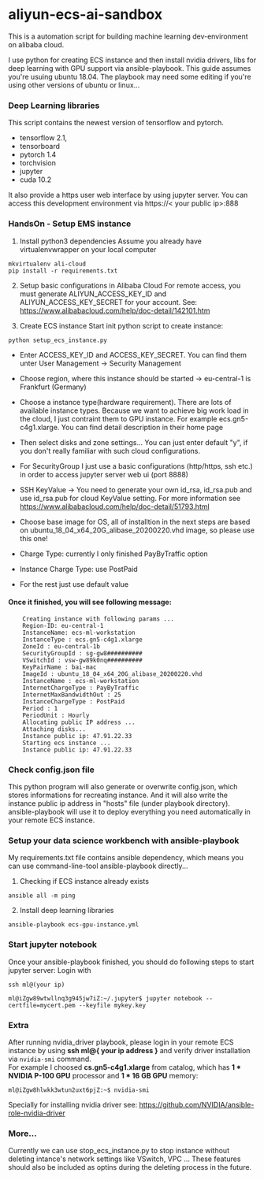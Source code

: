 # aliyun-ecs-ai-sandbox

This is a automation script for building machine learning dev-environment on alibaba cloud.<br>

I use python for creating ECS instance and then install nvidia drivers, libs for deep learning with GPU support via  ansible-playbook. This guide assumes you're usuing ubuntu 18.04. The playbook may need some editing if you're using other versions of ubuntu or linux... 

### Deep Learning libraries
This script contains the newest version of tensorflow and pytorch.

* tensorflow 2.1, 
* tensorboard
* pytorch 1.4 
* torchvision
* jupyter
* cuda 10.2

It also provide a https user web interface by using jupyter server. You can access this development environment via https://< your public ip>:888

### HandsOn - Setup EMS instance
1. Install python3 dependencies
Assume you already have virtualenvwrapper on your local computer
```
mkvirtualenv ali-cloud
pip install -r requirements.txt
```
2. Setup basic configurations in Alibaba Cloud
For remote access, you must generate ALIYUN_ACCESS_KEY_ID and ALIYUN_ACCESS_KEY_SECRET for your account. 
See: https://www.alibabacloud.com/help/doc-detail/142101.htm

3. Create ECS instance
Start init python script to create instance:
```
python setup_ecs_instance.py
```
* Enter ACCESS_KEY_ID and ACCESS_KEY_SECRET. You can find them unter User Management -> Security Management

* Choose region, where this instance should be started -> eu-central-1 is Frankfurt (Germany)

* Choose a instance type(hardware requirement). There are lots of available instance types. Because we want to achieve big work load in the cloud, I just contraint them to GPU instance. For example ecs.gn5-c4g1.xlarge. You can find detail description in their home page

* Then select disks and zone settings... You can just enter default "y", if you don't really familiar with such cloud configurations.

* For SecurityGroup I just use a basic configurations (http/https, ssh etc.) in order to access jupyter server web ui (port 8888)

* SSH KeyValue -> You need to generate your own id_rsa, id_rsa.pub and use id_rsa.pub for cloud KeyValue setting. For more information see https://www.alibabacloud.com/help/doc-detail/51793.html

* Choose base image for OS, all of installtion in the next steps are based on ubuntu_18_04_x64_20G_alibase_20200220.vhd image, so please use this one!

* Charge Type: currently I only finished PayByTraffic option

* Instance Charge Type: use PostPaid

* For the rest just use default value

#### Once it finished, you will see following message:
```
    Creating instance with following params ...
    Region-ID: eu-central-1
    InstanceName: ecs-ml-workstation
    InstanceType : ecs.gn5-c4g1.xlarge
    ZoneId : eu-central-1b
    SecurityGroupId : sg-gw8##########
    VSwitchId : vsw-gw89k0nq##########
    KeyPairName : bai-mac
    ImageId : ubuntu_18_04_x64_20G_alibase_20200220.vhd
    InstanceName : ecs-ml-workstation
    InternetChargeType : PayByTraffic
    InternetMaxBandwidthOut : 25
    InstanceChargeType : PostPaid
    Period : 1
    PeriodUnit : Hourly
    Allocating public IP address ...
    Attaching disks...
    Instance public ip: 47.91.22.33
    Starting ecs instance ...
    Instance public ip: 47.91.22.33
```
### Check config.json file
This python program will also generate or overwrite config.json, which stores informations for recreating instance. And it will also write the instance public ip address in "hosts" file (under playbook directory). ansible-playbook will use it to deploy everything you need automatically in your remote ECS instance.

### Setup your data science workbench with ansible-playbook
My requirements.txt file contains ansible dependency, which means you can use command-line-tool ansible-playbook directly...
1. Checking if ECS instance already exists
```
ansible all -m ping
```
2. Install deep learning libraries
```
ansible-playbook ecs-gpu-instance.yml
```
### Start jupyter notebook
Once your ansible-playbook finished, you should do following steps to start jupyter server:
Login with 
```
ssh ml@(your ip)

ml@iZgw89wtwllnq3g945jw7iZ:~/.jupyter$ jupyter notebook --certfile=mycert.pem --keyfile mykey.key
```
### Extra
After running nvidia_driver playbook, please login in your remote ECS instance by using **ssh ml@{ your ip address }** and verify driver installation via ```nvidia-smi``` command.
<br>
For example I choosed **cs.gn5-c4g1.xlarge** from catalog, which has **1 * NVIDIA P-100 GPU** processor and **1 * 16 GB GPU** memory:
```
ml@iZgw8hlwkk3wtun2uxt6pjZ:~$ nvidia-smi
```
Specially for installing nvidia driver see: https://github.com/NVIDIA/ansible-role-nvidia-driver

### More...
Currently we can use stop_ecs_instance.py to stop instance without deleting intance's network settings like VSwitch, VPC ... These features should also be included as optins during the deleting process in the future.

